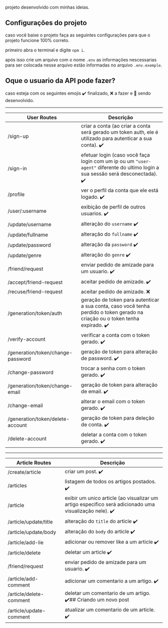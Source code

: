 projeto desenvolvido com minhas ideias.

## Configurações do projeto

caso você baixe o projeto faça as seguintes configurações para que o projeto funcione 100% correto.

primeiro abra o terminal e digite ```npm i```.

após isso crie um arquivo com o nome ```.env``` as informações nescessarias para ser colocada nesse arquivo estão informadas no arquivo ```.env.exemple```.

## Oque o usuario da API pode fazer?

caso esteja com os seguintes emojis ✔️ finalizado, ❌ a fazer e 🚧 sendo desenvolvido.

<hr>

User Routes | Descrição
--- | --- |
/sign-up | criar a conta (ao criar a conta será gerado um token auth, ele é utilizado para autenticar a sua conta). ✔️
/sign-in | efetuar login (caso você faça login com um ip ou um ```"user-agent"``` diferente do ultimo login a sua sessão será desconectada). ✔️
/profile | ver o perfil da conta que ele está logado. ✔️
/user/:username | exibição de perfil de outros usuarios. ✔️
/update/username | alteração do ```username``` ✔️
/update/fullname | alteração do ```fullname``` ✔️
/update/password | alteração da ```password``` ✔️
/update/genre | alteração do ```genre``` ✔️
/friend/request |  enviar pedido de amizade para um usuario. ✔️
/accept/friend-request | aceitar pedido de amizade. ✔️
/recuse/friend-request | aceitar pedido de amizade. ❌
/generation/token/auth | geração de token para autenticar a sua conta, caso você tenha perdido o token gerado na criação ou o token tenha expirado. ✔️
/verify-account | verificar a conta com o token gerado. ✔️
/generation/token/change-password | geração de token para alteração de password. ✔️
/change-password | trocar a senha com o token gerado. ✔️
/generation/token/change-email | geração de token para alteração de email. ✔️
/change-email | alterar o email com o token gerado. ✔️
/generation/token/delete-account | geração de token para deleção de conta. ✔️
/delete-account | deletar a conta com o token gerado. ✔️

<hr>

Article Routes | Descrição
--- | --- |
/create/article | criar um post. ✔️
/articles | listagem de todos os artigos postados. ✔️
/article | exibir um unico article (ao visualizar um artigo especifico será adicionado uma visualização nele). ✔️
/article/update/title | alteração do ```title``` do article ✔️
/article/update/body | alteração do ```body``` do article ✔️
/article/add-lie | adicionar ou remover like a um article ✔️
/article/delete | deletar um article ✔️
/friend/request |  enviar pedido de amizade para um usuario. ✔️
/article/add-comment | adicionar um comentario a um artigo. ✔️
/article/delete-comment | deletar um comentario de um artigo. ✔️## Criando um novo post
/article/update-comment | atualizar um comentario de um article. ✔️



